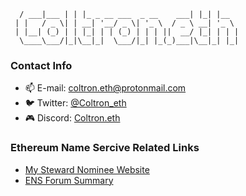 ``` ____      _ _                         _   _     
  / ___|___ | | |_ _ __ ___  _ __    ___| |_| |__  
 | |   / _ \| | __| '__/ _ \| '_ \  / _ \ __| '_ \ 
 | |__| (_) | | |_| | | (_) | | | ||  __/ |_| | | |
  \____\___/|_|\__|_|  \___/|_| |_(_)___|\__|_| |_|
 ```                                             
                                                  

### Contact Info
- 📫 E-mail: [coltron.eth@protonmail.com](mailto:coltron.eth@protonmail.com)
- 🐦 Twitter: [@Coltron_eth](https://twitter.com/Coltron_eth)
- 🎮 Discord: [Coltron.eth](https://discordapp.com/users/coltron.eth#0001)

### Ethereum Name Sercive Related Links
- [My Steward Nominee Website](https://www.coltron-eth.xyz)
- [ENS Forum Summary](https://discuss.ens.domains/u/Coltron.eth/)
